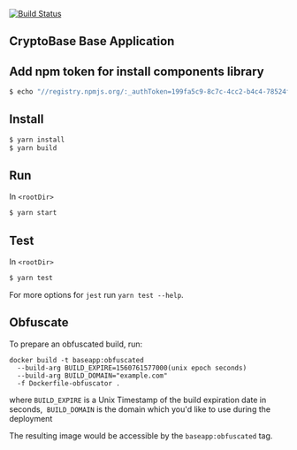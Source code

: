 [![Build Status](https://ci.microkube.com/api/badges/openware/baseapp/status.svg)](https://ci.microkube.com/openware/baseapp)

CryptoBase Base Application
---

## Add npm token for install components library

```bash
$ echo "//registry.npmjs.org/:_authToken=199fa5c9-8c7c-4cc2-b4c4-78524fdcab41" > ~/.npmrc
```

## Install

```bash
$ yarn install
$ yarn build
```

## Run

In `<rootDir>`

```bash
$ yarn start
```

## Test

In `<rootDir>`

```bash
$ yarn test
```

For more options for `jest` run `yarn test --help`.

## Obfuscate

To prepare an obfuscated build, run:

```
docker build -t baseapp:obfuscated
  --build-arg BUILD_EXPIRE=1560761577000(unix epoch seconds)
  --build-arg BUILD_DOMAIN="example.com"
  -f Dockerfile-obfuscator .
```
where `BUILD_EXPIRE` is a Unix Timestamp of the build expiration date in seconds,
​            `BUILD_DOMAIN` is the domain which you'd like to use during the deployment

The resulting image would be accessible by the `baseapp:obfuscated` tag.
